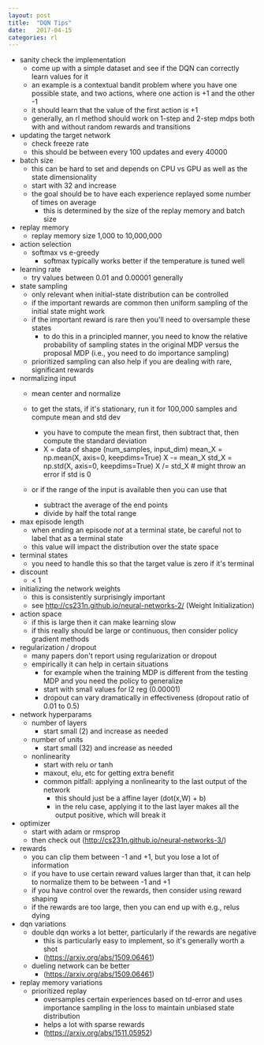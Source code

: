 ```yaml
---
layout: post
title:  "DQN Tips"
date:   2017-04-15
categories: rl
---
```


- sanity check the implementation
    + come up with a simple dataset and see if the DQN can correctly learn values for it 
    + an example is a contextual bandit problem where you have one possible state, and two actions, where one action is +1 and the other -1 
    + it should learn that the value of the first action is +1 
    + generally, an rl method should work on 1-step and 2-step mdps both with and without random rewards and transitions
- updating the target network 
    + check freeze rate
    + this should be between every 100 updates and every 40000
- batch size
    + this can be hard to set and depends on CPU vs GPU as well as the state dimensionality
    + start with 32 and increase
    + the goal should be to have each experience replayed some number of times on average
        * this is determined by the size of the replay memory and batch size
- replay memory 
    + replay memory size 1,000 to 10,000,000
- action selection
    + softmax vs e-greedy
        * softmax typically works better if the temperature is tuned well
- learning rate
    + try values between 0.01 and 0.00001 generally
- state sampling
    + only relevant when initial-state distribution can be controlled
    + if the important rewards are common then uniform sampling of the initial state might work
    + if the important reward is rare then you'll need to oversample these states
        * to do this in a principled manner, you need to know the relative probability of sampling states in the original MDP versus the proposal MDP (i.e., you need to do importance sampling)
    + prioritized sampling can also help if you are dealing with rare, significant rewards
- normalizing input
    + mean center and normalize 
    + to get the stats, if it's stationary, run it for 100,000 samples and compute mean and std dev 
        * you have to compute the mean first, then subtract that, then compute the standard deviation 
        * X = data of shape (num_samples, input_dim)
        mean_X = np.mean(X, axis=0, keepdims=True)
        X -= mean_X
        std_X = np.std(X, axis=0, keepdims=True)
        X /= std_X # might throw an error if std is 0

    + or if the range of the input is available then you can use that 
        * subtract the average of the end points 
        * divide by half the total range
- max episode length
    + when ending an episode _not_ at a terminal state, be careful not to label that as a terminal state
    + this value will impact the distribution over the state space
- terminal states
    + you need to handle this so that the target value is zero if it's terminal
- discount 
    + < 1
- initializing the network weights
    + this is consistently surprisingly important 
    + see http://cs231n.github.io/neural-networks-2/ (Weight Initialization)
- action space
    + if this is large then it can make learning slow
    + if this really should be large or continuous, then consider policy gradient methods
- regularization / dropout
    + many papers don't report using regularization or dropout
    + empirically it can help in certain situations
        * for example when the training MDP is different from the testing MDP and you need the policy to generalize
        * start with small values for l2 reg (0.00001)
        * dropout can vary dramatically in effectiveness (dropout ratio of 0.01 to 0.5)
- network hyperparams
    + number of layers
        - start small (2) and increase as needed
    + number of units
        - start small (32) and increase as needed
    + nonlinearity
        - start with relu or tanh 
        - maxout, elu, etc for getting extra benefit
        - common pitfall: applying a nonlinearity to the last output of the network 
            * this should just be a affine layer (dot(x,W) + b)
            * in the relu case, applying it to the last layer makes all the output positive, which will break it
- optimizer
    + start with adam or rmsprop 
    + then check out (http://cs231n.github.io/neural-networks-3/)
- rewards   
    + you can clip them between -1 and +1, but you lose a lot of information
    + if you have to use certain reward values larger than that, it can help to normalize them to be between -1 and +1
    + if you have control over the rewards, then consider using reward shaping
    + if the rewards are too large, then you can end up with e.g., relus dying
- dqn variations 
    + double dqn works a lot better, particularly if the rewards are negative
        * this is particularly easy to implement, so it's generally worth a shot
        * (https://arxiv.org/abs/1509.06461)
    + dueling network can be better
        * (https://arxiv.org/abs/1509.06461)
- replay memory variations
    + prioritized replay 
        * oversamples certain experiences based on td-error and uses importance sampling in the loss to maintain unbiased state distribution
        * helps a lot with sparse rewards
        * (https://arxiv.org/abs/1511.05952)

